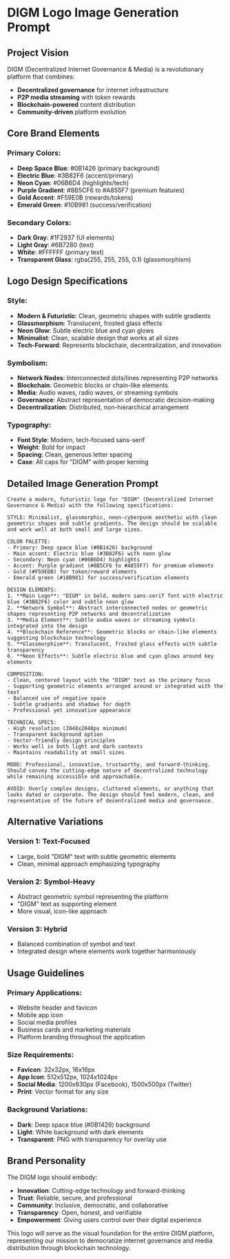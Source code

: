 # DIGM Logo Image Generation Prompt

## Project Vision
DIGM (Decentralized Internet Governance & Media) is a revolutionary platform that combines:
- **Decentralized governance** for internet infrastructure
- **P2P media streaming** with token rewards
- **Blockchain-powered** content distribution
- **Community-driven** platform evolution

## Core Brand Elements

### **Primary Colors:**
- **Deep Space Blue**: #0B1426 (primary background)
- **Electric Blue**: #3B82F6 (accent/primary)
- **Neon Cyan**: #06B6D4 (highlights/tech)
- **Purple Gradient**: #8B5CF6 to #A855F7 (premium features)
- **Gold Accent**: #F59E0B (rewards/tokens)
- **Emerald Green**: #10B981 (success/verification)

### **Secondary Colors:**
- **Dark Gray**: #1F2937 (UI elements)
- **Light Gray**: #6B7280 (text)
- **White**: #FFFFFF (primary text)
- **Transparent Glass**: rgba(255, 255, 255, 0.1) (glassmorphism)

## Logo Design Specifications

### **Style:**
- **Modern & Futuristic**: Clean, geometric shapes with subtle gradients
- **Glassmorphism**: Translucent, frosted glass effects
- **Neon Glow**: Subtle electric blue and cyan glows
- **Minimalist**: Clean, scalable design that works at all sizes
- **Tech-Forward**: Represents blockchain, decentralization, and innovation

### **Symbolism:**
- **Network Nodes**: Interconnected dots/lines representing P2P networks
- **Blockchain**: Geometric blocks or chain-like elements
- **Media**: Audio waves, radio waves, or streaming symbols
- **Governance**: Abstract representation of democratic decision-making
- **Decentralization**: Distributed, non-hierarchical arrangement

### **Typography:**
- **Font Style**: Modern, tech-focused sans-serif
- **Weight**: Bold for impact
- **Spacing**: Clean, generous letter spacing
- **Case**: All caps for "DIGM" with proper kerning

## Detailed Image Generation Prompt

```
Create a modern, futuristic logo for "DIGM" (Decentralized Internet Governance & Media) with the following specifications:

STYLE: Minimalist, glassmorphic, neon-cyberpunk aesthetic with clean geometric shapes and subtle gradients. The design should be scalable and work well at both small and large sizes.

COLOR PALETTE:
- Primary: Deep space blue (#0B1426) background
- Main accent: Electric blue (#3B82F6) with neon glow
- Secondary: Neon cyan (#06B6D4) highlights
- Accent: Purple gradient (#8B5CF6 to #A855F7) for premium elements
- Gold (#F59E0B) for token/reward elements
- Emerald green (#10B981) for success/verification elements

DESIGN ELEMENTS:
1. **Main Logo**: "DIGM" in bold, modern sans-serif font with electric blue (#3B82F6) color and subtle neon glow
2. **Network Symbol**: Abstract interconnected nodes or geometric shapes representing P2P networks and decentralization
3. **Media Element**: Subtle audio waves or streaming symbols integrated into the design
4. **Blockchain Reference**: Geometric blocks or chain-like elements suggesting blockchain technology
5. **Glassmorphism**: Translucent, frosted glass effects with subtle transparency
6. **Neon Effects**: Subtle electric blue and cyan glows around key elements

COMPOSITION:
- Clean, centered layout with the "DIGM" text as the primary focus
- Supporting geometric elements arranged around or integrated with the text
- Balanced use of negative space
- Subtle gradients and shadows for depth
- Professional yet innovative appearance

TECHNICAL SPECS:
- High resolution (2048x2048px minimum)
- Transparent background option
- Vector-friendly design principles
- Works well in both light and dark contexts
- Maintains readability at small sizes

MOOD: Professional, innovative, trustworthy, and forward-thinking. Should convey the cutting-edge nature of decentralized technology while remaining accessible and approachable.

AVOID: Overly complex designs, cluttered elements, or anything that looks dated or corporate. The design should feel modern, clean, and representative of the future of decentralized media and governance.
```

## Alternative Variations

### **Version 1: Text-Focused**
- Large, bold "DIGM" text with subtle geometric elements
- Clean, minimal approach emphasizing typography

### **Version 2: Symbol-Heavy**
- Abstract geometric symbol representing the platform
- "DIGM" text as supporting element
- More visual, icon-like approach

### **Version 3: Hybrid**
- Balanced combination of symbol and text
- Integrated design where elements work together harmoniously

## Usage Guidelines

### **Primary Applications:**
- Website header and favicon
- Mobile app icon
- Social media profiles
- Business cards and marketing materials
- Platform branding throughout the application

### **Size Requirements:**
- **Favicon**: 32x32px, 16x16px
- **App Icon**: 512x512px, 1024x1024px
- **Social Media**: 1200x630px (Facebook), 1500x500px (Twitter)
- **Print**: Vector format for any size

### **Background Variations:**
- **Dark**: Deep space blue (#0B1426) background
- **Light**: White background with dark elements
- **Transparent**: PNG with transparency for overlay use

## Brand Personality

The DIGM logo should embody:
- **Innovation**: Cutting-edge technology and forward-thinking
- **Trust**: Reliable, secure, and professional
- **Community**: Inclusive, democratic, and collaborative
- **Transparency**: Open, honest, and verifiable
- **Empowerment**: Giving users control over their digital experience

This logo will serve as the visual foundation for the entire DIGM platform, representing our mission to democratize internet governance and media distribution through blockchain technology. 